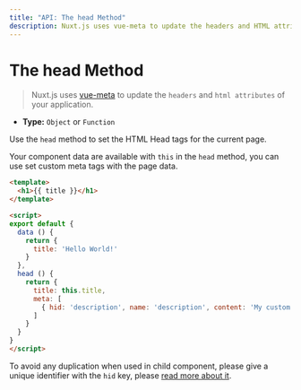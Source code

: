 ```yaml
---
title: "API: The head Method"
description: Nuxt.js uses vue-meta to update the headers and HTML attributes of your application.
---
```


# The head Method

> Nuxt.js uses [vue-meta](https://github.com/nuxt/vue-meta) to update the `headers` and `html attributes` of your application.

- **Type:** `Object` or `Function`

Use the `head` method to set the HTML Head tags for the current page.

Your component data are available with `this` in the `head` method, you can use set custom meta tags with the page data.

```html
<template>
  <h1>{{ title }}</h1>
</template>

<script>
export default {
  data () {
    return {
      title: 'Hello World!'
    }
  },
  head () {
    return {
      title: this.title,
      meta: [
        { hid: 'description', name: 'description', content: 'My custom description' }
      ]
    }
  }
}
</script>
```

<div class="Alert">

To avoid any duplication when used in child component, please give a unique identifier with the `hid` key, please [read more about it](https://vue-meta.nuxtjs.org/api/#tagidkeyname).

</div>
